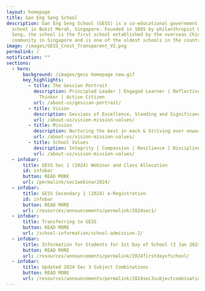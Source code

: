 ```yaml
---
layout: homepage
title: Gan Eng Seng School
description: Gan Eng Seng School (GESS) is a co-educational government secondary
  school in Bukit Merah, Singapore. Founded in 1885 by philanthropist Gan Eng
  Seng, the school is the first school established by the overseas Chinese
  community in Singapore and is one of the oldest schools in the country.
image: /images/GESS_Crest_Transparent_V2.png
permalink: /
notification: ""
sections:
  - hero:
      background: /images/gess homepage new.gif
      key_highlights:
        - title: The Gessian Portrait
          description: Principled Leader | Engaged Learner | Reflective & Innovative
            Thinker | Active Citizen
          url: /about-us/gessian-portrait/
        - title: Vision
          description: Gessians of Excellence, Standing and Significance
          url: /about-us/vision-mission-values/
        - title: Mission
          description: Nurturing the best in each & Striving ever onward
          url: /about-us/vision-mission-values/
        - title: School Values
          description: Integrity | Compassion | Resilience | Discipline | Respect
          url: /about-us/vision-mission-values/
  - infobar:
      title: GESS Sec 1 (2024) Webinar and Class Allocation
      id: infobar
      button: READ MORE
      url: /permalink/sec1webinar2024/
  - infobar:
      title: GESS Secondary 1 (2024) e-Registration
      id: infobar
      button: READ MORE
      url: /resources/announcements/permalink/2024sec1/
  - infobar:
      title: Transferring to GESS
      button: READ MORE
      url: /school-information/school-admission-2/
  - infobar:
      title: Information for Students for 1st Day of School (2 Jan 2024)
      button: READ MORE
      url: /resources/announcements/permalink/2024firstdayofschool/
  - infobar:
      title: Updated 2024 Sec 3 Subject Combinations
      button: READ MORE
      url: /resources/announcements/permalink/2024sec3subjectcombinations/
---
```

